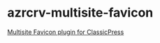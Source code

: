 # azrcrv-multisite-favicon
[Multisite Favicon plugin for ClassicPress](https://development.azurecurve.co.uk/classicpress-plugins/multisite-favicon/)
